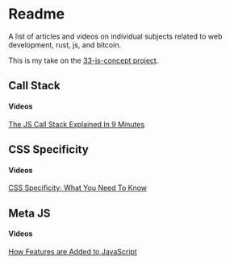# Readme

A list of articles and videos on individual subjects related to web development, rust, js, and bitcoin.

This is my take on the [33-js-concept project](https://github.com/leonardomso/33-js-concepts).

## Call Stack

#### Videos

[The JS Call Stack Explained In 9 Minutes](https://www.youtube.com/watch?v=W8AeMrVtFLY)

## CSS Specificity

#### Videos

[CSS Specificity: What You Need To Know](https://www.youtube.com/watch?v=5Jpu2YrqzN0)

## Meta JS

#### Videos

[How Features are Added to JavaScript](https://www.youtube.com/watch?v=uBzjdTiCSNk)

